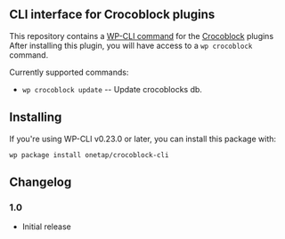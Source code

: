 ## CLI interface for Crocoblock plugins

This repository contains a [WP-CLI command](https://github.com/wp-cli/wp-cli)  for the [Crocoblock](https://crocoblock.com/) plugins After installing this plugin, you will have access to a `wp crocoblock` command.

Currently supported commands:

* `wp crocoblock update` -- Update crocoblocks db.

## Installing

If you're using WP-CLI v0.23.0 or later, you can install this package with:

```
wp package install onetap/crocoblock-cli
```

## Changelog

### 1.0

* Initial release
